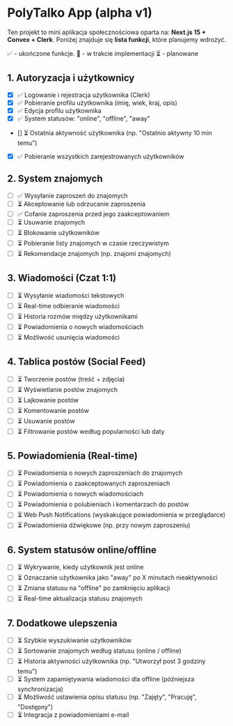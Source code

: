 # PolyTalko App (alpha v1)

Ten projekt to mini aplikacja społecznościowa oparta na: **Next.js 15 + Convex + Clerk**.
Poniżej znajduje się **lista funkcji**, które planujemy wdrożyć.

✅ - ukończone funkcje.
🚧 - w trakcie implementacji
⏳ - planowane

## 1. Autoryzacja i użytkownicy

- [x] ✅ Logowanie i rejestracja użytkownika (Clerk)
- [x] ✅ Pobieranie profilu użytkownika (imię, wiek, kraj, opis)
- [x] ✅ Edycja profilu użytkownika
- [x] ✅ System statusów: "online", "offline", "away"
- [] ⏳ Ostatnia aktywność użytkownika (np. "Ostatnio aktywny 10 min temu")
- [x] ✅ Pobieranie wszystkich zarejestrowanych użytkowników

## 2. System znajomych

- [ ] ✅ Wysyłanie zaproszeń do znajomych
- [ ] ⏳ Akceptowanie lub odrzucanie zaproszenia
- [ ] ✅ Cofanie zaproszenia przed jego zaakceptowaniem
- [ ] ⏳ Usuwanie znajomych
- [ ] ⏳ Blokowanie użytkowników
- [ ] ⏳ Pobieranie listy znajomych w czasie rzeczywistym
- [ ] ⏳ Rekomendacje znajomych (np. znajomi znajomych)

## 3. Wiadomości (Czat 1:1)

- [ ] ⏳ Wysyłanie wiadomości tekstowych
- [ ] ⏳ Real-time odbieranie wiadomości
- [ ] ⏳ Historia rozmów między użytkownikami
- [ ] ⏳ Powiadomienia o nowych wiadomościach
- [ ] ⏳ Możliwość usunięcia wiadomości

## 4. Tablica postów (Social Feed)

- [ ] ⏳ Tworzenie postów (treść + zdjęcia)
- [ ] ⏳ Wyświetlanie postów znajomych
- [ ] ⏳ Lajkowanie postów
- [ ] ⏳ Komentowanie postów
- [ ] ⏳ Usuwanie postów
- [ ] ⏳ Filtrowanie postów według popularności lub daty

## 5. Powiadomienia (Real-time)

- [ ] ⏳ Powiadomienia o nowych zaproszeniach do znajomych
- [ ] ⏳ Powiadomienia o zaakceptowanych zaproszeniach
- [ ] ⏳ Powiadomienia o nowych wiadomościach
- [ ] ⏳ Powiadomienia o polubieniach i komentarzach do postów
- [ ] ⏳ Web Push Notifications (wyskakujące powiadomienia w przeglądarce)
- [ ] ⏳ Powiadomienia dźwiękowe (np. przy nowym zaproszeniu)

## 6. System statusów online/offline

- [ ] ⏳ Wykrywanie, kiedy użytkownik jest online
- [ ] ⏳ Oznaczanie użytkownika jako "away" po X minutach nieaktywności
- [ ] ⏳ Zmiana statusu na "offline" po zamknięciu aplikacji
- [ ] ⏳ Real-time aktualizacja statusu znajomych

## 7. Dodatkowe ulepszenia

- [ ] ⏳ Szybkie wyszukiwanie użytkowników
- [ ] ⏳ Sortowanie znajomych według statusu (online / offline)
- [ ] ⏳ Historia aktywności użytkownika (np. "Utworzył post 3 godziny temu")
- [ ] ⏳ System zapamiętywania wiadomości dla offline (późniejsza synchronizacja)
- [ ] ⏳ Możliwość ustawienia opisu statusu (np. "Zajęty", "Pracuję", "Dostępny")
- [ ] ⏳ Integracja z powiadomieniami e-mail
